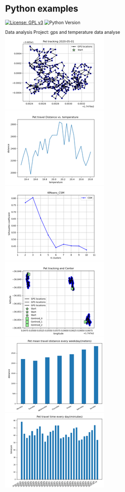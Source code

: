 # Python examples 
[![License: GPL v3](https://img.shields.io/badge/License-GPLv3-blue.svg)](https://www.gnu.org/licenses/gpl-3.0) 
![Python Version](https://img.shields.io/badge/Python-v3-blue)

Data analysis Project: gps and temperature data analyse
<br/>
<img src="res/locationTracking_2020-05-01.png" width="320" height="240">
<img src="res/Statistic_4.png" width="320" height="240">
<img src="res/KMeans_CSM.png" width="320" height="240">
<img src="res/locationTracking_WithCenter_2020-05-01.png" width="320" height="240">
<img src="res/Statistic_3.png" width="320" height="240">
<img src="res/Statistic_0.png" width="320" height="240">

